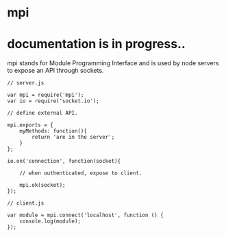 # mpi

# documentation is in progress..

mpi stands for Module Programming Interface and is used by node servers to expose an API through sockets.

    // server.js
     
    var mpi = require('mpi');
    var io = require('socket.io');
    
    // define external API.
    
    mpi.exports = {
        myMethods: function(){
            return 'are in the server';        
        }
    };
    
    io.on('connection', function(socket){
    
        // when outhenticated, expose to client.
    
        mpi.ok(socket);
    });

    // client.js
    
    var module = mpi.connect('localhost', function () {
        console.log(module);
    });
